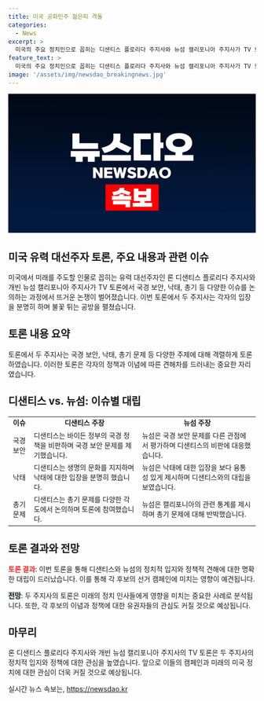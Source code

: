 ```yaml
---
title: 미국 공화민주 젊은피 격돌
categories:
  - News
excerpt: >
  미국의 주요 정치인으로 꼽히는 디샌티스 플로리다 주지사와 뉴섬 캘리포니아 주지사가 TV 토론에서 국경, 낙태, 범죄 등 논란 주제를 놓고 뜨거운 공방을 벌였다. 두 정치인은 1시간 반 동안 서로를 비판하고 논쟁하며 토론을 이어갔는데, 이는 공화당과 민주당의 대립을 강조한 빨간 주 대 파란 주 토론이라는 폭스뉴스 생중계로 진행됐다. 디샌티스는 트럼프와의 격차를 꼬집었고, 뉴섬은 캘리포니아를 떠나는 인구 증가와 범죄율 등을 꼽으며 반격했다. 트랜스젠더 커뮤니티 등 사회적 이슈에 관해도 논쟁이 벌어졌다. 해당 토론은 두 정치인의 지지자들과 유권자들의 확신을 다시 일깨우기 위한 의도로 진행된 것으로 보인다.
feature_text: >
  미국의 주요 정치인으로 꼽히는 디샌티스 플로리다 주지사와 뉴섬 캘리포니아 주지사가 TV 토론에서 국경, 낙태, 범죄 등 논란 주제를 놓고 뜨거운 공방을 벌였다. 두 정치인은 1시간 반 동안 서로를 비판하고 논쟁하며 토론을 이어갔는데, 이는 공화당과 민주당의 대립을 강조한 빨간 주 대 파란 주 토론이라는 폭스뉴스 생중계로 진행됐다. 디샌티스는 트럼프와의 격차를 꼬집었고, 뉴섬은 캘리포니아를 떠나는 인구 증가와 범죄율 등을 꼽으며 반격했다. 트랜스젠더 커뮤니티 등 사회적 이슈에 관해도 논쟁이 벌어졌다. 해당 토론은 두 정치인의 지지자들과 유권자들의 확신을 다시 일깨우기 위한 의도로 진행된 것으로 보인다.
image: '/assets/img/newsdao_breakingnews.jpg'
---
```


<p><img src="/assets/img/newsdao_breakingnews.jpg" alt="cryptoinkorea 속보" /></p>

<h2 data-ke-size="size26">미국 유력 대선주자 토론, 주요 내용과 관련 이슈</h2>

<p data-ke-size="size16">미국에서 미래를 주도할 인물로 꼽히는 유력 대선주자인 론 디샌티스 플로리다 주지사와 개빈 뉴섬 캘리포니아 주지사가 TV 토론에서 국경 보안, 낙태, 총기 등 다양한 이슈를 논의하는 과정에서 뜨거운 논쟁이 벌어졌습니다. 이번 토론에서 두 주지사는 각자의 입장을 분명히 하며 불꽃 튀는 공방을 펼쳤습니다.</p>

<h2 data-ke-size="size24">토론 내용 요약</h2>

<p data-ke-size="size16">토론에서 두 주지사는 국경 보안, 낙태, 총기 문제 등 다양한 주제에 대해 격렬하게 토론하였습니다. 이러한 토론은 각자의 정책과 이념에 따른 견해차를 드러내는 중요한 자리였습니다.</p>

<h2 data-ke-size="size24">디샌티스 vs. 뉴섬: 이슈별 대립</h2>

<table>
  <tr>
    <td style="text-align: center; height: 17px;"><b>이슈</b></td>
    <td style="text-align: center; height: 17px;"><b>디샌티스 주장</b></td>
    <td style="text-align: center; height: 17px;"><b>뉴섬 주장</b></td>
  </tr>
  <tr>
    <td style="text-align: center; height: 17px;">국경 보안</td>
    <td>디샌티스는 바이든 정부의 국경 정책을 비판하며 국경 보안 문제를 제기했습니다.</td>
    <td>뉴섬은 국경 보안 문제를 다른 관점에서 평가하며 디샌티스의 비판에 대응했습니다.</td>
  </tr>
  <tr>
    <td style="text-align: center; height: 17px;">낙태</td>
    <td>디샌티스는 생명의 문화를 지지하며 낙태에 대한 입장을 분명히 했습니다.</td>
    <td>뉴섬은 낙태에 대한 입장을 보다 융통성 있게 제시하며 디샌티스와의 대립을 보였습니다.</td>
  </tr>
  <tr>
    <td style="text-align: center; height: 17px;">총기 문제</td>
    <td>디샌티스는 총기 문제를 다양한 각도에서 논의하며 토론에 참여했습니다.</td>
    <td>뉴섬은 캘리포니아의 관련 통계를 제시하며 총기 문제에 대해 반박했습니다.</td>
  </tr>
</table>

<h2 data-ke-size="size24">토론 결과와 전망</h2>

<p data-ke-size="size16"><b><span style="color: #ee2323;">토론 결과</span></b>: 이번 토론을 통해 디샌티스와 뉴섬의 정치적 입지와 정책적 견해에 대한 명확한 대립이 드러났습니다. 이를 통해 각 후보의 선거 캠페인에 미치는 영향이 예견됩니다.</p>

<p data-ke-size="size16"><b><span style="background-color: #21538527;">전망</span></b>: 두 주지사의 토론은 미래의 정치 인사들에게 영향을 미치는 중요한 사례로 분석됩니다. 또한, 각 후보의 이념과 정책에 대한 유권자들의 관심도 커질 것으로 예상됩니다.</p>

<h2 data-ke-size="size24">마무리</h2>

<p data-ke-size="size16">론 디샌티스 플로리다 주지사와 개빈 뉴섬 캘리포니아 주지사의 TV 토론은 두 주지사의 정치적 입지와 정책에 대한 관심을 높였습니다. 앞으로 이들의 캠페인과 미래의 미국 정치에 대한 관심이 더욱 커질 것으로 예상됩니다.</p>
실시간 뉴스 속보는, <a href="https://newsdao.kr" rel="dofollow">https://newsdao.kr</a>


